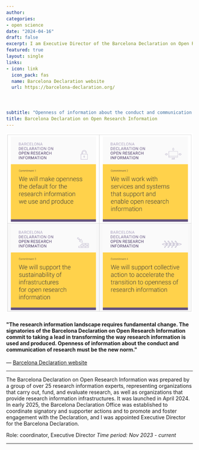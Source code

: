 ```yaml
---
author: 
categories:
- open science
date: "2024-04-16"
draft: false
excerpt: I am Executive Director of the Barcelona Declaration on Open Research Information, The signatories of the Barcelona Declaration on Open Research Information commit to taking a lead in transforming the way research information is used and produced.  
featured: true
layout: single
links:
- icon: link
  icon_pack: fas
  name: Barcelona Declaration website
  url: https://barcelona-declaration.org/

  

subtitle: "Openness of information about the conduct and communication of research must be the new norm."
title: Barcelona Declaration on Open Research Information
---
```


![Barcelona Declaration - commitments](barcelona_declaration_commitments.png "Barcelona Declaration - commmitments")

#### "The research information landscape requires fundamental change. The signatories of the Barcelona Declaration on Open Research Information commit to taking a lead in transforming the way research information is used and produced. Openness of information about the conduct and communication of research must be the new norm."


— [Barcelona Declaration website](https://barcelona-declaration.org/)

---

The Barcelona Declaration on Open Research Information was prepared by a group of over 25 research information experts, representing organizations that carry out, fund, and evaluate research, as well as organizations that provide research information infrastructures. It was launched in April 2024.  
In early 2025, the Barcelona Declaration Office was established to coordinate signatory and supporter actions and to promote and foster engagement with the Declaration, and I was appointed Executive Director for the Barcelona Declaration. 

Role: coordinator, Executive Director
*Time period: Nov 2023 - current*

---
